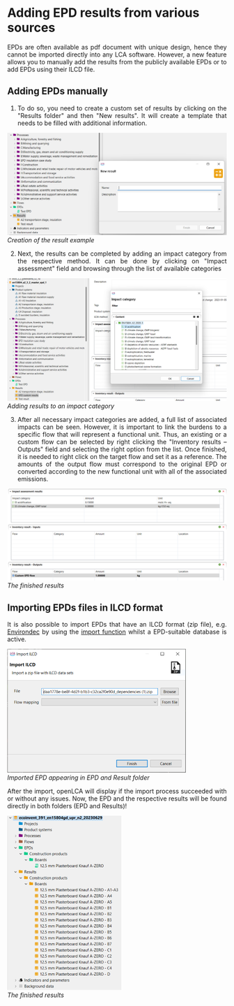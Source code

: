 # Adding EPD results from various sources

<div style='text-align: justify;'>

EPDs are often available as pdf document with unique design, hence they cannot be imported directly into any LCA software. However, a new feature allows you to manually add the results from the publicly available EPDs or to add EPDs using their ILCD file.

## Adding EPDs manually

1.	To do so, you need to create a custom set of results by clicking on the "Results folder" and then "New results". It will create a template that needs to be filled with additional information. 

![](../media/epd_creation_results.png)
_Creation of the result example_

2.	Next, the results can be completed by adding an impact category from the respective method. It can be done by clicking on "Impact assessment" field and browsing through the list of available categories 

![](../media/epd_results_impact_category.png)
_Adding results to an impact category_

3.	After all necessary impact categories are added, a full list of associated impacts can be seen. However, it is important to link the burdens to a specific flow that will represent a functional unit. Thus, an existing or a custom flow can be selected by right clicking the "Inventory results – Outputs" field and selecting the right option from the list. Once finished, it is needed to right click on the target flow and set it as a reference. The amounts of the output flow must correspond to the original EPD or converted according to the new functional unit with all of the associated emissions.

![](../media/epd_finished_results.png)
_The finished results_


## Importing EPDs files in ILCD format

It is also possible to import EPDs that have an ILCD format (zip file), e.g. [Environdec](<https://data.environdec.com/index.xhtml?stock=Environdata>) by using the [import function](../databases/importing_and_combining_databases.md) whilst a EPD-suitable database is active. 

![](../media/epd_ilcd.png)
<br>_Imported EPD appearing in EPD and Result folder_

After the import, openLCA will display if the import process succeeded with or without any issues. Now, the EPD and the respective results will be found directly in both folders (EPD and Results)!

![](../media/epd_ilcd_2.png)
<br>_The finished results_


</div>


